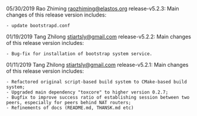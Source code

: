 

05/30/2019 Rao Zhiming <raozhiming@elastos.org>
release-v5.2.3: Main changes of this release version includes:

    - update bootstrapd.conf

01/19/2019 Tang Zhilong <stiartsly@gmail.com>
release-v5.2.2: Main changes of this release version includes:

	- Bug-fix for installation of bootstrap system service.

01/11/2019 Tang Zhilong  <stiartsly@gmail.com>
release-v5.2.1: Main changes of this release version includes:

	- Refactored original script-based build system to CMake-based build system;
	- Upgraded main dependency "toxcore" to higher version 0.2.7;
	- Bugfix to improve success ratio of establishing session between two peers, especially for peers behind NAT routers;
	- Refinements of docs (README.md, THANSK.md etc)
